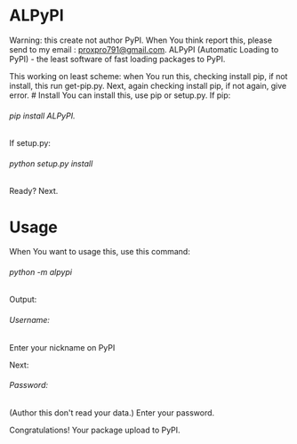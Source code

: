 # ALPyPI 
Warning: this create not author PyPI. When You think report this, please send to my email : proxpro791@gmail.com.
ALPyPI (Automatic Loading to PyPI) - the least software of fast loading packages to PyPI. 
<p>This working on least scheme: when You run this, checking install pip, if not install, this run get-pip.py. Next, again checking install pip, if not again, give error.
# Install
You can install this, use pip or setup.py.
If pip:
<h6>  pip install ALPyPI.  </h6>
<p>If setup.py:</p>
<h6>  python setup.py install  </h6>
<p>Ready? Next.</p>

# Usage
When You want to usage this, use this command:
<h6>  python -m alpypi  </h6>
<p>Output:</p>
<h6>Username:</h6>
<p>Enter your nickname on PyPI</p>
<p>Next:</p>
<h6>Password:</h6>
<p>(Author this don't read your data.) Enter your password.</p>
<p>Congratulations! Your package upload to PyPI.</p>


